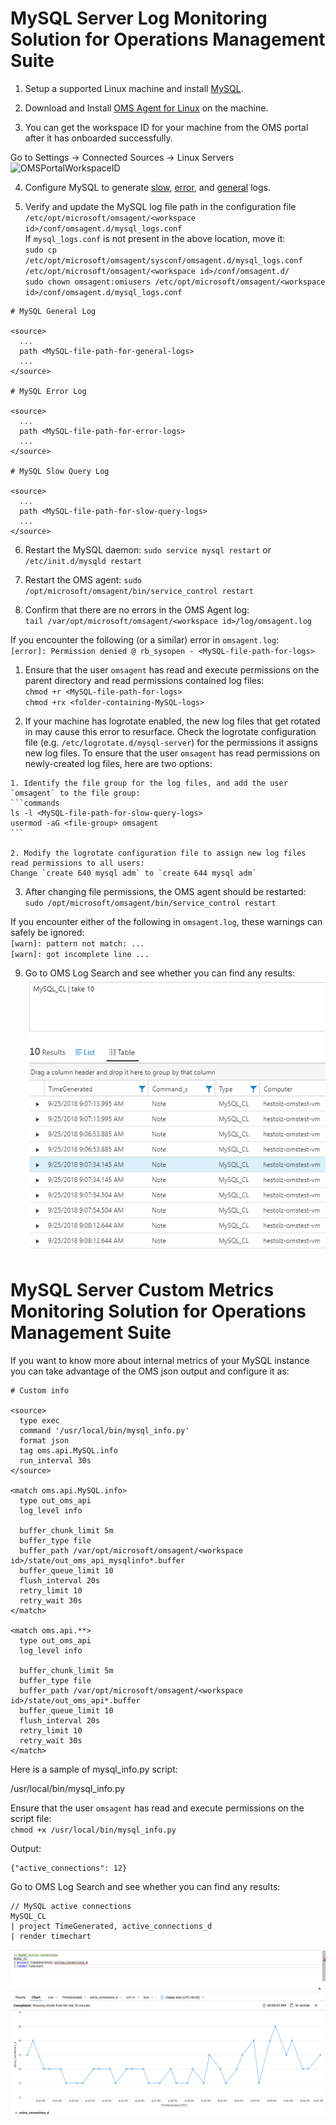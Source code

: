 # MySQL Server Log Monitoring Solution for Operations Management Suite

1. Setup a supported Linux machine and install [MySQL](https://docs.microsoft.com/en-us/azure/virtual-machines/linux/mysql-install).

2. Download and Install [OMS Agent for Linux](https://github.com/Microsoft/OMS-Agent-for-Linux) on the machine.

3. You can get the workspace ID for your machine from the OMS portal after it has onboarded successfully.

  Go to Settings -> Connected Sources -> Linux Servers
  ![OMSPortalWorkspaceID](pictures/OMSPortalWorkspaceID.PNG?raw=true)

4. Configure MySQL to generate [slow](http://dev.mysql.com/doc/refman/5.7/en/slow-query-log.html), [error](http://dev.mysql.com/doc/refman/5.7/en/error-log.html), and [general](http://dev.mysql.com/doc/refman/5.7/en/query-log.html) logs.

5. Verify and update the MySQL log file path in the configuration file `/etc/opt/microsoft/omsagent/<workspace id>/conf/omsagent.d/mysql_logs.conf`  
If `mysql_logs.conf` is not present in the above location, move it:  
`sudo cp /etc/opt/microsoft/omsagent/sysconf/omsagent.d/mysql_logs.conf /etc/opt/microsoft/omsagent/<workspace id>/conf/omsagent.d/`  
`sudo chown omsagent:omiusers /etc/opt/microsoft/omsagent/<workspace id>/conf/omsagent.d/mysql_logs.conf`

  ```config
  # MySQL General Log

  <source>
    ...
    path <MySQL-file-path-for-general-logs>
    ...
  </source>

  # MySQL Error Log

  <source>
    ...
    path <MySQL-file-path-for-error-logs>
    ...
  </source>

  # MySQL Slow Query Log

  <source>
    ...
    path <MySQL-file-path-for-slow-query-logs>
    ...
  </source>
  ```

6. Restart the MySQL daemon:
`sudo service mysql restart` or `/etc/init.d/mysqld restart`

7. Restart the OMS agent:
`sudo /opt/microsoft/omsagent/bin/service_control restart`


8. Confirm that there are no errors in the OMS Agent log:  
`tail /var/opt/microsoft/omsagent/<workspace id>/log/omsagent.log`

  If you encounter the following (or a similar) error in `omsagent.log`:  
  `[error]: Permission denied @ rb_sysopen - <MySQL-file-path-for-logs>`

  1. Ensure that the user `omsagent` has read and execute permissions on the parent directory and read permissions contained log files:  
  `chmod +r <MySQL-file-path-for-logs>`  
  `chmod +rx <folder-containing-MySQL-logs>`

  2. If your machine has logrotate enabled, the new log files that get rotated in may cause this error to resurface. Check the logrotate configuration file (e.g. `/etc/logrotate.d/mysql-server`) for the permissions it assigns new log files. To ensure that the user `omsagent` has read permissions on newly-created log files, here are two options:

    1. Identify the file group for the log files, and add the user `omsagent` to the file group:
    ```commands
    ls -l <MySQL-file-path-for-slow-query-logs>
    usermod -aG <file-group> omsagent
    ```  

    2. Modify the logrotate configuration file to assign new log files read permissions to all users:  
    Change `create 640 mysql adm` to `create 644 mysql adm`

  3. After changing file permissions, the OMS agent should be restarted:  
  `sudo /opt/microsoft/omsagent/bin/service_control restart`

  If you encounter either of the following in `omsagent.log`, these warnings can safely be ignored:  
  `[warn]: pattern not match: ...`  
  `[warn]: got incomplete line ...`

9. Go to OMS Log Search and see whether you can find any results:
![MySQLSearchView](pictures/MySQLSearchView.PNG?raw=true)

# MySQL Server Custom Metrics Monitoring Solution for Operations Management Suite

If you want to know more about internal metrics of your MySQL instance you can take advantage of the OMS json output and configure it as:


```
# Custom info

<source>
  type exec
  command '/usr/local/bin/mysql_info.py'
  format json
  tag oms.api.MySQL.info
  run_interval 30s
</source>

<match oms.api.MySQL.info>
  type out_oms_api
  log_level info

  buffer_chunk_limit 5m
  buffer_type file
  buffer_path /var/opt/microsoft/omsagent/<workspace id>/state/out_oms_api_mysqlinfo*.buffer
  buffer_queue_limit 10
  flush_interval 20s
  retry_limit 10
  retry_wait 30s
</match>

<match oms.api.**>
  type out_oms_api
  log_level info

  buffer_chunk_limit 5m
  buffer_type file
  buffer_path /var/opt/microsoft/omsagent/<workspace id>/state/out_oms_api*.buffer
  buffer_queue_limit 10
  flush_interval 20s
  retry_limit 10
  retry_wait 30s
</match>
```

Here is a sample of mysql_info.py script:

/usr/local/bin/mysql_info.py

Ensure that the user `omsagent` has read and execute permissions on the script file:  
`chmod +x /usr/local/bin/mysql_info.py`  

Output:
```
{"active_connections": 12}
```


Go to OMS Log Search and see whether you can find any results:

```
// MySQL active connections
MySQL_CL 
| project TimeGenerated, active_connections_d
| render timechart
```

![MySQLSearchView](pictures/Azure_Log_Analytics_onprem_MySQL_Dashboard.png?raw=true)
